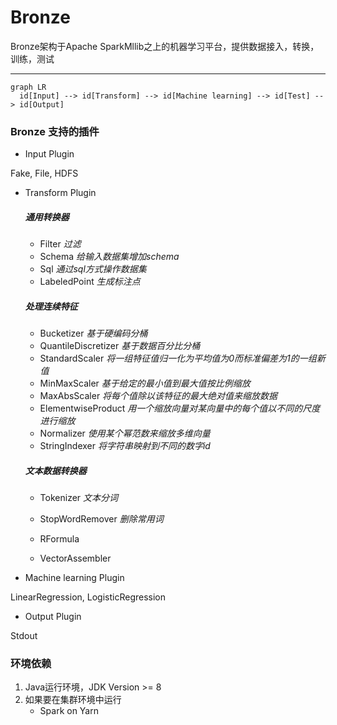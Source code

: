 # Bronze
Bronze架构于Apache SparkMllib之上的机器学习平台，提供数据接入，转换，训练，测试

-----

```mermaid
graph LR
  id[Input] --> id[Transform] --> id[Machine learning] --> id[Test] --> id[Output]
```

### Bronze 支持的插件

- Input Plugin

Fake, File, HDFS

- Transform Plugin
   ##### 通用转换器
   - Filter *过滤*
   - Schema *给输入数据集增加schema*
   - Sql *通过sql方式操作数据集*
   - LabeledPoint *生成标注点*
   ##### 处理连续特征
   - Bucketizer *基于硬编码分桶*
   - QuantileDiscretizer *基于数据百分比分桶*
   - StandardScaler *将一组特征值归一化为平均值为0而标准偏差为1的一组新值*
   - MinMaxScaler *基于给定的最小值到最大值按比例缩放*
   - MaxAbsScaler *将每个值除以该特征的最大绝对值来缩放数据*
   - ElementwiseProduct *用一个缩放向量对某向量中的每个值以不同的尺度进行缩放*
   - Normalizer *使用某个幂范数来缩放多维向量*
   - StringIndexer *将字符串映射到不同的数字id*
   
   ##### 文本数据转换器
   - Tokenizer *文本分词*
   - StopWordRemover *删除常用词*
   
   - RFormula
   - VectorAssembler

- Machine learning Plugin

LinearRegression, LogisticRegression

- Output Plugin

Stdout

### 环境依赖
1. Java运行环境，JDK Version >= 8
2. 如果要在集群环境中运行
    - Spark on Yarn